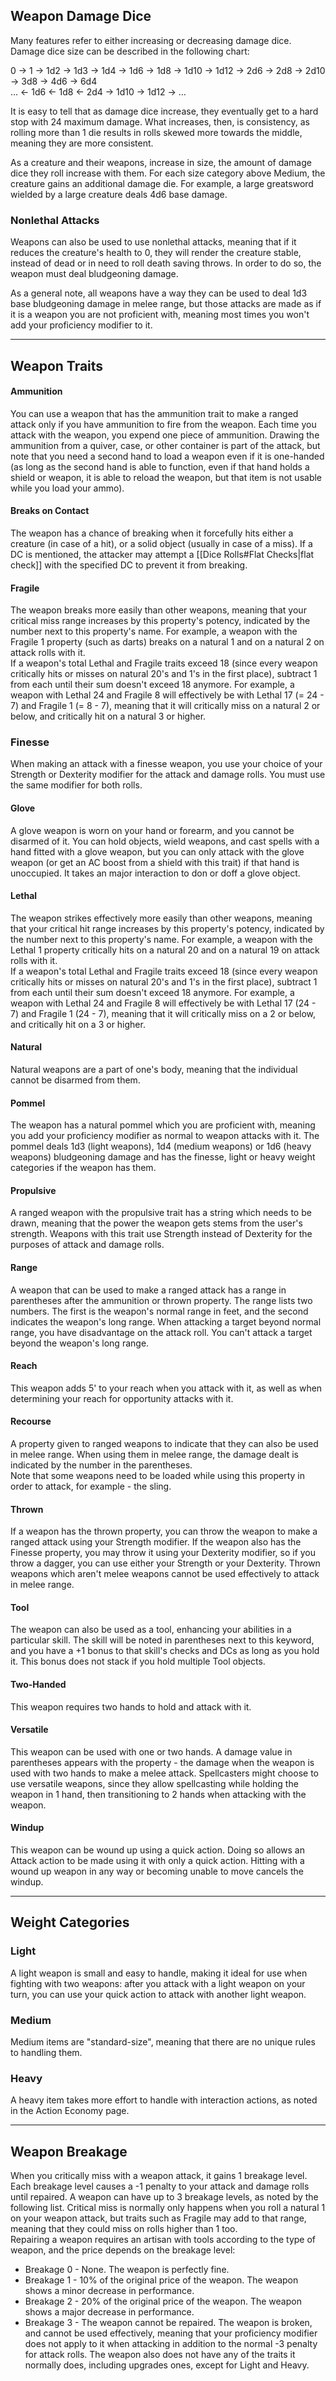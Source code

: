 ## Weapon Damage Dice
 
Many features refer to either increasing or decreasing damage dice. Damage dice size can be described in the following chart:
 
0 -> 1 -> 1d2 -> 1d3 -> 1d4 -> 1d6 -> 1d8 -> 1d10 -> 1d12 -> 2d6 -> 2d8 -> 2d10 -> 3d8 -> 4d6 -> 6d4  
… <- 1d6 <- 1d8 <- 2d4 -> 1d10 -> 1d12 -> …
 
It is easy to tell that as damage dice increase, they eventually get to a hard stop with 24 maximum damage. What increases, then, is consistency, as rolling more than 1 die results in rolls skewed more towards the middle, meaning they are more consistent.
 
As a creature and their weapons, increase in size, the amount of damage dice they roll increase with them. For each size category above Medium, the creature gains an additional damage die. For example, a large greatsword wielded by a large creature deals 4d6 base damage.
### Nonlethal Attacks
 
Weapons can also be used to use nonlethal attacks, meaning that if it reduces the creature's health to 0, they will render the creature stable, instead of dead or in need to roll death saving throws. In order to do so, the weapon must deal bludgeoning damage.
 
As a general note, all weapons have a way they can be used to deal 1d3 base bludgeoning damage in melee range, but those attacks are made as if it is a weapon you are not proficient with, meaning most times you won't add your proficiency modifier to it.
- - -
## Weapon Traits

#### Ammunition

You can use a weapon that has the ammunition trait to make a ranged attack only if you have ammunition to fire from the weapon. Each time you attack with the weapon, you expend one piece of ammunition. Drawing the ammunition from a quiver, case, or other container is part of the attack, but note that you need a second hand to load a weapon even if it is one-handed (as long as the second hand is able to function, even if that hand holds a shield or weapon, it is able to reload the weapon, but that item is not usable while you load your ammo).

#### Breaks on Contact

The weapon has a chance of breaking when it forcefully hits either a creature (in case of a hit), or a solid object (usually in case of a miss). If a DC is mentioned, the attacker may attempt a [[Dice Rolls#Flat Checks|flat check]] with the specified DC to prevent it from breaking.
#### Fragile

The weapon breaks more easily than other weapons, meaning that your critical miss range increases by this property's potency, indicated by the number next to this property's name. For example, a weapon with the Fragile 1 property (such as darts) breaks on a natural 1 and on a natural 2 on attack rolls with it.  
If a weapon's total Lethal and Fragile traits exceed 18 (since every weapon critically hits or misses on natural 20's and 1's in the first place), subtract 1 from each until their sum doesn't exceed 18 anymore. For example, a weapon with Lethal 24 and Fragile 8 will effectively be with Lethal 17 (= 24 - 7) and Fragile 1 (= 8 - 7), meaning that it will critically miss on a natural 2 or below, and critically hit on a natural 3 or higher.
### Finesse

When making an attack with a finesse weapon, you use your choice of your Strength or Dexterity modifier for the attack and damage rolls. You must use the same modifier for both rolls.
#### Glove

A glove weapon is worn on your hand or forearm, and you cannot be disarmed of it. You can hold objects, wield weapons, and cast spells with a hand fitted with a glove weapon, but you can only attack with the glove weapon (or get an AC boost from a shield with this trait) if that hand is unoccupied. It takes an major interaction to don or doff a glove object.
#### Lethal

The weapon strikes effectively more easily than other weapons, meaning that your critical hit range increases by this property's potency, indicated by the number next to this property's name. For example, a weapon with the Lethal 1 property critically hits on a natural 20 and on a natural 19 on attack rolls with it.  
If a weapon's total Lethal and Fragile traits exceed 18 (since every weapon critically hits or misses on natural 20's and 1's in the first place), subtract 1 from each until their sum doesn't exceed 18 anymore. For example, a weapon with Lethal 24 and Fragile 8 will effectively be with Lethal 17 (24 - 7) and Fragile 1 (24 - 7), meaning that it will critically miss on a 2 or below, and critically hit on a 3 or higher.
#### Natural

Natural weapons are a part of one's body, meaning that the individual cannot be disarmed from them.
#### Pommel

The weapon has a natural pommel which you are proficient with, meaning you add your proficiency modifier as normal to weapon attacks with it. The pommel deals 1d3 (light weapons), 1d4 (medium weapons) or 1d6 (heavy weapons) bludgeoning damage and has the finesse, light or heavy weight categories if the weapon has them.
#### Propulsive

A ranged weapon with the propulsive trait has a string which needs to be drawn, meaning that the power the weapon gets stems from the user's strength. Weapons with this trait use Strength instead of Dexterity for the purposes of attack and damage rolls.
#### Range

A weapon that can be used to make a ranged attack has a range in parentheses after the ammunition or thrown property. The range lists two numbers. The first is the weapon's normal range in feet, and the second indicates the weapon's long range. When attacking a target beyond normal range, you have disadvantage on the attack roll. You can't attack a target beyond the weapon's long range.
#### Reach

This weapon adds 5' to your reach when you attack with it, as well as when determining your reach for opportunity attacks with it.
#### Recourse

A property given to ranged weapons to indicate that they can also be used in melee range. When using them in melee range, the damage dealt is indicated by the number in the parentheses.  
Note that some weapons need to be loaded while using this property in order to attack, for example - the sling.
#### Thrown

If a weapon has the thrown property, you can throw the weapon to make a ranged attack using your Strength modifier. If the weapon also has the Finesse property, you may throw it using your Dexterity modifier, so if you throw a dagger, you can use either your Strength or your Dexterity. Thrown weapons which aren't melee weapons cannot be used effectively to attack in melee range.
#### Tool

The weapon can also be used as a tool, enhancing your abilities in a particular skill. The skill will be noted in parentheses next to this keyword, and you have a +1 bonus to that skill's checks and DCs as long as you hold it. This bonus does not stack if you hold multiple Tool objects.
#### Two-Handed

This weapon requires two hands to hold and attack with it.
#### Versatile

This weapon can be used with one or two hands. A damage value in parentheses appears with the property - the damage when the weapon is used with two hands to make a melee attack. Spellcasters might choose to use versatile weapons, since they allow spellcasting while holding the weapon in 1 hand, then transitioning to 2 hands when attacking with the weapon.
#### Windup

This weapon can be wound up using a quick action. Doing so allows an Attack action to be made using it with only a quick action. Hitting with a wound up weapon in any way or becoming unable to move cancels the windup.
- - -
## Weight Categories

### Light

A light weapon is small and easy to handle, making it ideal for use when fighting with two weapons: after you attack with a light weapon on your turn, you can use your quick action to attack with another light weapon.
 
### Medium

Medium items are "standard-size", meaning that there are no unique rules to handling them.
 
### Heavy

A heavy item takes more effort to handle with interaction actions, as noted in the Action Economy page.
- - -
## Weapon Breakage
 
When you critically miss with a weapon attack, it gains 1 breakage level. Each breakage level causes a -1 penalty to your attack and damage rolls until repaired. A weapon can have up to 3 breakage levels, as noted by the following list. Critical miss is normally only happens when you roll a natural 1 on your weapon attack, but traits such as Fragile may add to that range, meaning that they could miss on rolls higher than 1 too.  
Repairing a weapon requires an artisan with tools according to the type of weapon, and the price depends on the breakage level:

- Breakage 0 - None. The weapon is perfectly fine.
- Breakage 1 - 10% of the original price of the weapon. The weapon shows a minor decrease in performance.
- Breakage 2 - 20% of the original price of the weapon. The weapon shows a major decrease in performance.
- Breakage 3 - The weapon cannot be repaired. The weapon is broken, and cannot be used effectively, meaning that your proficiency modifier does not apply to it when attacking in addition to the normal -3 penalty for attack rolls. The weapon also does not have any of the traits it normally does, including upgrades ones, except for Light and Heavy.